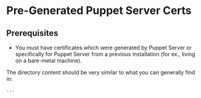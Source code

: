 # Pre-Generated Puppet Server Certs

## Prerequisites

* You must have certificates which were generated by Puppet Server or specifically for Puppet Server from a previous installation (for ex., living on a bare-metal machine).

The directory content should be very similar to what you can generally find in:

```shell
...
```
